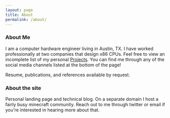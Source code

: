 ```yaml
---
layout: page
title: About
permalink: /about/
---
```

### About Me
I am a computer hardware engineer living in Austin, TX. I have worked professionally at two companies that design x86 CPUs. Feel free to view an incomplete list of my personal [Projects](/projects/). You can find me through any of the social media channels listed at the bottom of the page!

Resume, publications, and references available by request.

### About the site
Personal landing page and technical blog. On a separate domain I host a fairly busy minecraft community. Reach out to me through twitter or email if you're interested in hearing more about that.
